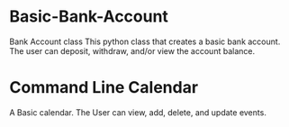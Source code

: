 # Basic-Bank-Account
Bank Account class
This python class that creates a basic bank account.
The user can deposit, withdraw, and/or view the account balance.

# Command Line Calendar
A Basic calendar.
The User can view, add, delete, and update events.
